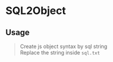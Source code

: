 # SQL2Object
##  Usage  
> Create js object syntax by sql string  
> Replace the string inside `sql.txt`  
